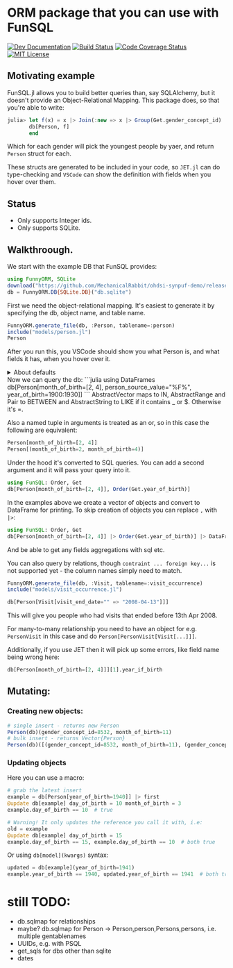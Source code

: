 # ORM package that you can use with FunSQL

[![Dev Documentation][docs-dev-img]][docs-dev-url]
[![Build Status][ci-img]][ci-url]
[![Code Coverage Status][codecov-img]][codecov-url]
[![MIT License][license-img]][license-url]

## Motivating example

FunSQL.jl allows you to build better queries than, say SQLAlchemy, but it doesn't provide an Object-Relational Mapping.
This package does, so that you're able to write:
```julia 
julia> let f(x) = x |> Join(:new => x |> Group(Get.gender_concept_id) |> Select(Agg.max(Get.year_of_birth), Get.gender_concept_id), Fun.and(Get.gender_concept_id .== Get.new.gender_concept_id, Get.year_of_birth .== Get.new.max)) 
       db[Person, f]  
       end
```
Which for each gender will pick the youngest people by yaer, and return `Person` struct for each.

These structs are generated to be included in your code, so `JET.jl` can do type-checking and `VSCode` can show the definition with fields when you hover over them.

## Status

* Only supports Integer ids.
* Only supports SQLite.

## Walkthroough.

We start with the example DB that FunSQL provides: 

```julia 
using FunnyORM, SQLite
download("https://github.com/MechanicalRabbit/ohdsi-synpuf-demo/releases/download/20210412/synpuf-10p.sqlite", "db.sqlite")
db = FunnyORM.DB{SQLite.DB}("db.sqlite")

```
First we need the object-relational mapping. It's easiest to generate it by specifying the db, object name, and table name.
```julia
FunnyORM.generate_file(db, :Person, tablename=:person)
include("models/person.jl")
Person
```
After you run this, you VSCode should show you what Person is, and what fields it has, when you hover over it. 


<details><summary>About defaults</summary>

If a field can be `Missing`, the generated class will contain default `missing` for it. For the rest no default is set, so you may wish to edit the generated file.

It will try to link to tablename, which by default is lowercase, pluralised model name. 

</details>
Now we can query the db: 
```julia
using DataFrames
db[Person[month_of_birth=[2, 4], person_source_value="%F%", year_of_birth=1900:1930]]
```
AbstractVector maps to IN, AbstractRange and Pair to BETWEEN and AbstractString to LIKE if it contains _ or $.
Otherwise it's =.

Also a named tuple in arguments is treated as an or, so in this case the following are equivalent:
```julia
Person[month_of_birth=[2, 4]]
Person[(month_of_birth=2, month_of_birth=4)]
```

Under the hood it's converted to SQL queries.
You can add a second argument and it will pass your query into it.
```julia
using FunSQL: Order, Get
db[Person[month_of_birth=[2, 4]], Order(Get.year_of_birth)]
```
In the examples above we create a vector of objects and convert to DataFrame for printing.
To skip creation of objects you can replace `,` with `|>`:
```julia
using FunSQL: Order, Get
db[Person[month_of_birth=[2, 4]] |> Order(Get.year_of_birth)] |> DataFrame
```
And be able to get any fields aggregations with sql etc.

You can also query by relations, though `contraint ... foreign key...` is not supported yet - the column names simply need to match.

```julia
FunnyORM.generate_file(db, :Visit, tablename=:visit_occurrence)
include("models/visit_occurrence.jl")

db[Person[Visit[visit_end_date="" => "2008-04-13"]]]
```
This will give you people who had visits that ended before 13th Apr 2008.

For many-to-many relationship you need to have an object for e.g. `PersonVisit` in this case and do `Person[PersonVisit[Visit[...]]]`.

Additionally, if you use JET then it will pick up some errors, like field name being wrong here:
```julia
db[Person[month_of_birth=[2, 4]]][1].year_if_birth
```

## Mutating:

### Creating new objects:

```julia
# single insert - returns new Person
Person(db)(gender_concept_id=8532, month_of_birth=11)
# bulk insert - returns Vector{Person}
Person(db)([(gender_concept_id=8532, month_of_birth=11), (gender_concept_id=1111,)])
```
### Updating objects

Here you can use a macro:

```julia
# grab the latest insert
example = db[Person[year_of_birth=1940]] |> first
@update db[example] day_of_birth = 10 month_of_birth = 3
example.day_of_birth == 10  # true

# Warning! It only updates the reference you call it with, i.e:
old = example
@update db[example] day_of_birth = 15
example.day_of_birth == 15, example.day_of_birth == 10  # both true
```

Or using `db[model](kwargs)` syntax:
```julia
updated = db[example](year_of_birth=1941)
example.year_of_birth == 1940, updated.year_of_birth == 1941  # both true
```
# still TODO:

* db.sqlmap for relationships
* maybe? db.sqlmap for Person -> Person,person,Persons,persons, i.e. multiple gentablenames
* UUIDs, e.g. with PSQL
* get_sqls for dbs other than sqlite
* dates
  
[docs-dev-img]: https://img.shields.io/badge/docs-dev-blue.svg
[docs-dev-url]: https://asjir.github.io/FunnyORM.jl/dev/
[docs-rel-img]: https://img.shields.io/badge/docs-stable-green.svg
[docs-rel-url]: https://asjir.github.io/FunnyORM.jl/stable/
[ci-img]: https://github.com/asjir/FunnyORM/workflows/CI/badge.svg
[ci-url]: https://github.com/asjir/FunnyORM/actions?query=workflow%3ACI+branch%3Amain
[codecov-img]: https://codecov.io/gh/asjir/FunnyORM/branch/main/graph/badge.svg
[codecov-url]: https://codecov.io/gh/asjir/FunnyORM
[license-img]: https://img.shields.io/badge/license-MIT-blue.svg
[license-url]: https://raw.githubusercontent.com/asjir/FunnyORM/main/LICENSE.md
